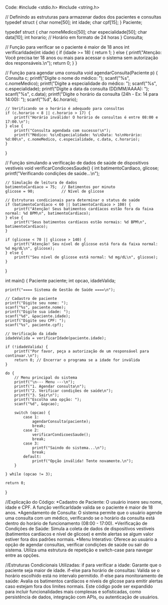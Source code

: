 Code:
#include <stdio.h>
#include <string.h>

// Definindo as estruturas para armazenar dados dos pacientes e consultas
typedef struct {
    char nome[50];
    int idade;
    char cpf[15];
} Paciente;

typedef struct {
    char nomeMedico[50];
    char especialidade[50];
    char data[10];
    int horario; // Horário em formato de 24 horas
} Consulta;

// Função para verificar se o paciente é maior de 18 anos
int verificarIdade(int idade) {
    if (idade >= 18) {
        return 1;
    } else {
        printf("Atenção: Você precisa ter 18 anos ou mais para acessar o sistema sem autorização dos responsáveis.\n");
        return 0;
    }
}

// Função para agendar uma consulta
void agendarConsulta(Paciente p) {
    Consulta c;
    printf("Digite o nome do médico: ");
    scanf("%s", c.nomeMedico);
    printf("Digite a especialidade do médico: ");
    scanf("%s", c.especialidade);
    printf("Digite a data da consulta (DD/MM/AAAA): ");
    scanf("%s", c.data);
    printf("Digite o horário da consulta (24h - Ex: 14 para 14:00): ");
    scanf("%d", &c.horario);
    
    // Verificando se o horário é adequado para consultas
    if (c.horario < 8 || c.horario > 17) {
        printf("Horário inválido! O horário de consultas é entre 08:00 e 17:00.\n");
    } else {
        printf("Consulta agendada com sucesso!\n");
        printf("Médico: %s\nEspecialidade: %s\nData: %s\nHorário: %d:00\n", c.nomeMedico, c.especialidade, c.data, c.horario);
    }
}

// Função simulando a verificação de dados de saúde de dispositivos vestíveis
void verificarCondicoesSaude() {
    int batimentoCardiaco, glicose;
    printf("Verificando condições de saúde...\n");

    // Simulação de leitura de dados
    batimentoCardiaco = 75;  // Batimentos por minuto
    glicose = 90;            // Nível de glicose

    // Estruturas condicionais para determinar o status de saúde
    if (batimentoCardiaco < 60 || batimentoCardiaco > 100) {
        printf("Atenção! Seus batimentos cardíacos estão fora da faixa normal: %d BPM\n", batimentoCardiaco);
    } else {
        printf("Seus batimentos cardíacos estão normais: %d BPM\n", batimentoCardiaco);
    }

    if (glicose < 70 || glicose > 140) {
        printf("Atenção! Seu nível de glicose está fora da faixa normal: %d mg/dL\n", glicose);
    } else {
        printf("Seu nível de glicose está normal: %d mg/dL\n", glicose);
    }
}

int main() {
    Paciente paciente;
    int opcao, idadeValida;

    printf("==== Sistema de Gestão de Saúde ====\n");

    // Cadastro de paciente
    printf("Digite seu nome: ");
    scanf("%s", paciente.nome);
    printf("Digite sua idade: ");
    scanf("%d", &paciente.idade);
    printf("Digite seu CPF: ");
    scanf("%s", paciente.cpf);

    // Verificação da idade
    idadeValida = verificarIdade(paciente.idade);

    if (!idadeValida) {
        printf("Por favor, peça a autorização de um responsável para continuar.\n");
        return 0; // Encerrar o programa se a idade for inválida
    }

    do {
        // Menu principal do sistema
        printf("\n--- Menu ---\n");
        printf("1. Agendar consulta\n");
        printf("2. Verificar condições de saúde\n");
        printf("3. Sair\n");
        printf("Escolha uma opção: ");
        scanf("%d", &opcao);

        switch (opcao) {
            case 1:
                agendarConsulta(paciente);
                break;
            case 2:
                verificarCondicoesSaude();
                break;
            case 3:
                printf("Saindo do sistema...\n");
                break;
            default:
                printf("Opção inválida! Tente novamente.\n");
        }

    } while (opcao != 3);

    return 0;
}



//Explicação do Código:
*Cadastro de Paciente: O usuário insere seu nome, idade e CPF. A função verificarIdade valida se o paciente é maior de 18 anos.
*Agendamento de Consulta: O sistema permite que o usuário agende uma consulta com um médico, verificando se o horário da consulta está dentro do horário de funcionamento (08:00 - 17:00).
*Verificação de Condições de Saúde: Simula a coleta de dados de dispositivos vestíveis (batimentos cardíacos e nível de glicose) e emite alertas se algum valor estiver fora dos padrões normais.
*Menu Interativo: Oferece ao usuário a opção de agendar consultas, verificar condições de saúde ou sair do sistema. Utiliza uma estrutura de repetição e switch-case para navegar entre as opções.

//Estruturas Condicionais Utilizadas:
if para verificar a idade: Garante que o paciente seja maior de idade.
if-else para horário de consultas: Valida se o horário escolhido está no intervalo permitido.
if-else para monitoramento de saúde: Avalia os batimentos cardíacos e níveis de glicose para emitir alertas caso estejam fora dos limites normais.
Este código pode ser expandido para incluir funcionalidades mais complexas e sofisticadas, como persistência de dados, integração com APIs, ou autenticação de usuários.

